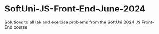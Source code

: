 # SoftUni-JS-Front-End-June-2024
Solutions to all lab and exercise problems from the SoftUni 2024 JS Front-End course
